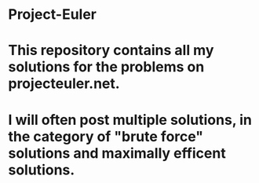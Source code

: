 # Project-Euler
# This repository contains all my solutions for the problems on projecteuler.net.
# I will often post multiple solutions, in the category of "brute force" solutions and maximally efficent solutions.
